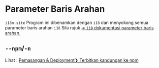 # Parameter Baris Arahan

`i18n.site` Program ini dibenamkan dengan `i18` dan menyokong semua parameter baris arahan `i18` Sila rujuk [➔ `i18` dokumentasi parameter baris arahan.](/i18/cli)

## `--npm`/`-n`

Lihat : [Pemasangan & Deployment❯ Terbitkan kandungan ke npm](/i18n.site/use#npm)